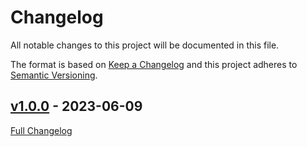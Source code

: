 <!-- markdownlint-disable MD024 -->
# Changelog

All notable changes to this project will be documented in this file.

The format is based on [Keep a Changelog](http://keepachangelog.com/en/1.0.0/) and this project adheres to [Semantic Versioning](http://semver.org).

## [v1.0.0](https://github.com/chelnak/puppetlabs-motd/tree/v1.0.0) - 2023-06-09

[Full Changelog](https://github.com/chelnak/puppetlabs-motd/compare/9702b8126e28be589b9edd9ea2a357f81a22e029...v1.0.0)
